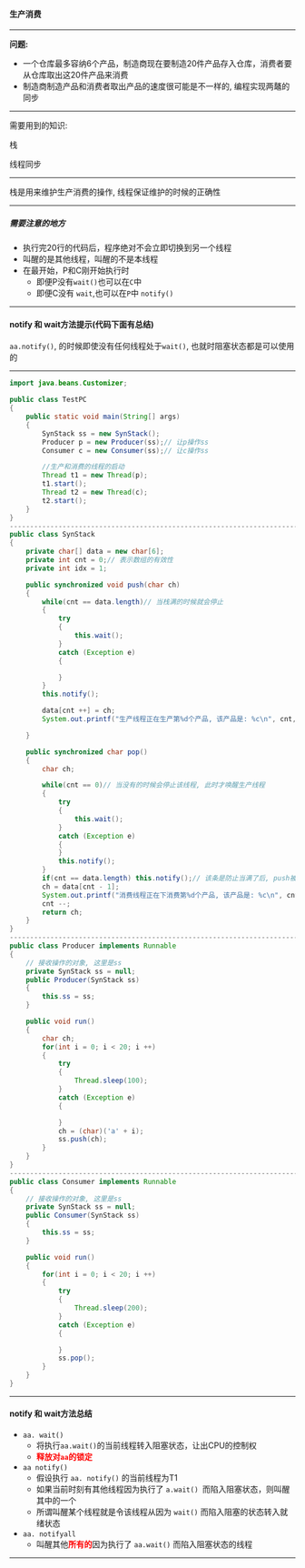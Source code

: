 #### 生产消费

---

**问题:**

- 一个仓库最多容纳6个产品，制造商现在要制造20件产品存入仓库，消费者要从仓库取出这20件产品来消费
- 制造商制造产品和消费者取出产品的速度很可能是不一样的, 编程实现两鼇的同步

---

需要用到的知识:

栈

线程同步

---

栈是用来维护生产消费的操作, 线程保证维护的时候的正确性

---

##### 需要注意的地方

- 执行完20行的代码后，程序绝对不会立即切换到另一个线程
- 叫醒的是其他线程，叫醒的不是本线程
- 在最开始，P和C刚开始执行时
  - 即便P没有`wait()`也可以在`C`中 
  - 即便C没有 `wait`,也可以在`P`中 `notify()`

---

#### notify 和 wait方法提示(代码下面有总结)

`aa.notify()`, 的时候即使没有任何线程处于`wait()`, 也就时阻塞状态都是可以使用的 

---



```java
import java.beans.Customizer;

public class TestPC
{
    public static void main(String[] args)
    {
        SynStack ss = new SynStack();
        Producer p = new Producer(ss);// 让p操作ss
        Consumer c = new Consumer(ss);// 让c操作ss

        //生产和消费的线程的启动
        Thread t1 = new Thread(p);
        t1.start();
        Thread t2 = new Thread(c);
        t2.start();
    }
}
------------------------------------------------------------------------------
public class SynStack
{
    private char[] data = new char[6];
    private int cnt = 0;// 表示数组的有效性
    private int idx = 1;

    public synchronized void push(char ch)
    {
        while(cnt == data.length)// 当栈满的时候就会停止
        {
            try
            {
                this.wait();
            }
            catch (Exception e)
            {

            }
        }
        this.notify();

        data[cnt ++] = ch;
        System.out.printf("生产线程正在生产第%d个产品, 该产品是: %c\n", cnt, ch);

    }

    public synchronized char pop()
    {
        char ch;

        while(cnt == 0)// 当没有的时候会停止该线程, 此时才唤醒生产线程
        {
            try
            {
                this.wait();
            }
            catch (Exception e)
            {
            }
            this.notify();
        }
        if(cnt == data.length) this.notify();// 该条是防止当满了后, push被阻塞, 唤醒pop, 但是push就不会再被唤醒的bug
        ch = data[cnt - 1];
        System.out.printf("消费线程正在下消费第%d个产品, 该产品是: %c\n", cnt, ch);
        cnt --;
        return ch;
    }
}
------------------------------------------------------------------------------
public class Producer implements Runnable
{
    // 接收操作的对象, 这里是ss
    private SynStack ss = null;
    public Producer(SynStack ss)
    {
        this.ss = ss;
    }

    public void run()
    {
        char ch;
        for(int i = 0; i < 20; i ++)
        {
            try
            {
                Thread.sleep(100);
            }
            catch (Exception e)
            {

            }
            ch = (char)('a' + i);
            ss.push(ch);
        }
    }
}
------------------------------------------------------------------------------
public class Consumer implements Runnable
{
    // 接收操作的对象, 这里是ss
    private SynStack ss = null;
    public Consumer(SynStack ss)
    {
        this.ss = ss;
    }

    public void run()
    {
        for(int i = 0; i < 20; i ++)
        {
            try
            {
                Thread.sleep(200);
            }
            catch (Exception e)
            {

            }
            ss.pop();
        }
    }
}
```



---

#### notify 和  wait方法总结

- `aa. wait()`
  - 将执行`aa.wait()`的当前线程转入阻塞状态，让出CPU的控制权
  - <strong style="color:red;">释放对`aa`的锁定</strong>
- `aa notify()`
  - 假设执行 `aa. notify()` 的当前线程为T1
  - 如果当前时刻有其他线程因为执行了 `a.wait() `而陷入阻塞状态，则叫醒其中的一个
  - 所谓叫醒某个线程就是令该线程从因为 `wait()` 而陷入阻塞的状态转入就绪状态
- `aa. notifyall`
  - 叫醒其他<strong style="color:red;">所有的</strong>因为执行了 `aa.wait()` 而陷入阻塞状态的线程



---

